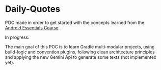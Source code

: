 # Daily-Quotes

POC made in order to get started with the concepts learned from the [Android Essentials Course](https://pl-coding.com/android-essentials).

In progress.

The main goal of this POC is to learn Gradle multi-modular projects, using build-logic and convention plugins, following clean architecture principles and applying the new Gemini Api to generate some texts (not implemented yet).
